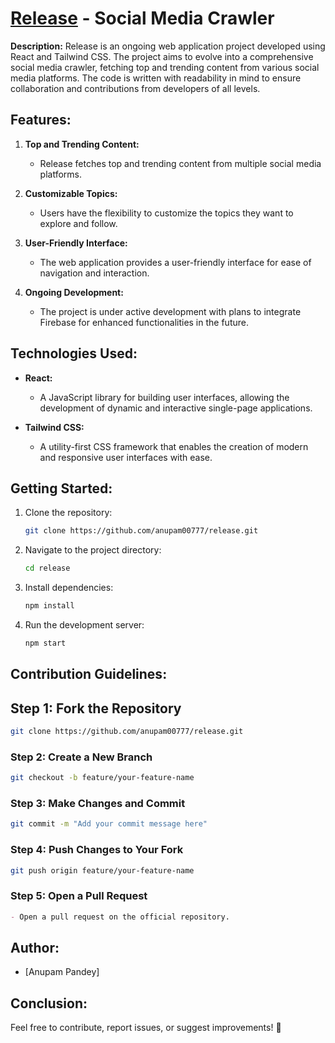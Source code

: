 # [Release](https://release-ko0l.onrender.com) - Social Media Crawler

**Description:**
Release is an ongoing web application project developed using React and Tailwind CSS. The project aims to evolve into a comprehensive social media crawler, fetching top and trending content from various social media platforms. The code is written with readability in mind to ensure collaboration and contributions from developers of all levels.

## Features:

1. **Top and Trending Content:**

   - Release fetches top and trending content from multiple social media platforms.

2. **Customizable Topics:**

   - Users have the flexibility to customize the topics they want to explore and follow.

3. **User-Friendly Interface:**

   - The web application provides a user-friendly interface for ease of navigation and interaction.

4. **Ongoing Development:**
   - The project is under active development with plans to integrate Firebase for enhanced functionalities in the future.

## Technologies Used:

- **React:**

  - A JavaScript library for building user interfaces, allowing the development of dynamic and interactive single-page applications.

- **Tailwind CSS:**

  - A utility-first CSS framework that enables the creation of modern and responsive user interfaces with ease.

## Getting Started:

1. Clone the repository:
   ```bash
   git clone https://github.com/anupam00777/release.git
   ```
2. Navigate to the project directory:
   ```bash
   cd release
   ```
3. Install dependencies:
   ```bash
   npm install
   ```
4. Run the development server:
   ```bash
   npm start
   ```

## Contribution Guidelines:

## Step 1: Fork the Repository

```bash
git clone https://github.com/anupam00777/release.git

```

### Step 2: Create a New Branch

```bash
git checkout -b feature/your-feature-name
```

### Step 3: Make Changes and Commit

```bash
git commit -m "Add your commit message here"
```

### Step 4: Push Changes to Your Fork

```bash
git push origin feature/your-feature-name
```

### Step 5: Open a Pull Request

```markdown
- Open a pull request on the official repository.
```

## Author:

- [Anupam Pandey]

## Conclusion:

Feel free to contribute, report issues, or suggest improvements! 🚀
